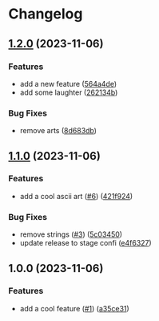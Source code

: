 # Changelog

## [1.2.0](https://github.com/square-li/react-mini-with-release-test/compare/v1.1.0...v1.2.0) (2023-11-06)


### Features

* add a new feature ([564a4de](https://github.com/square-li/react-mini-with-release-test/commit/564a4dea339858b11fbde3f66f44eda40337853a))
* add some laughter ([262134b](https://github.com/square-li/react-mini-with-release-test/commit/262134ba45ce5a1f9da1731bb51a2f6d15eb9b56))


### Bug Fixes

* remove arts ([8d683db](https://github.com/square-li/react-mini-with-release-test/commit/8d683db2795cfadb189b03527bbab42336e52104))

## [1.1.0](https://github.com/square-li/react-mini-with-release-test/compare/v1.0.0...v1.1.0) (2023-11-06)


### Features

* add a cool ascii art ([#6](https://github.com/square-li/react-mini-with-release-test/issues/6)) ([421f924](https://github.com/square-li/react-mini-with-release-test/commit/421f924ed6b34b6e99171487efd96445c0534904))


### Bug Fixes

* remove strings ([#3](https://github.com/square-li/react-mini-with-release-test/issues/3)) ([5c03450](https://github.com/square-li/react-mini-with-release-test/commit/5c03450c5b49eabe39750158d8468271f3e900ce))
* update release to stage confi ([e4f6327](https://github.com/square-li/react-mini-with-release-test/commit/e4f6327bb465619590a66267068a30b5ef1fc0f7))

## 1.0.0 (2023-11-06)


### Features

* add a cool feature ([#1](https://github.com/square-li/react-mini-with-release-test/issues/1)) ([a35ce31](https://github.com/square-li/react-mini-with-release-test/commit/a35ce3175c1a1a223404713ecfa893bd533ab4c1))
